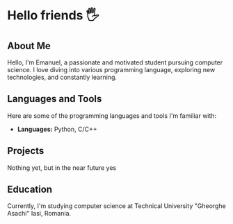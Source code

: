 # Hello friends 🖐️

## About Me
Hello, I'm Emanuel, a passionate and motivated student pursuing computer science. I love diving into various programming language, exploring new technologies, and constantly learning.

## Languages and Tools
Here are some of the programming languages and tools I'm familiar with:
- **Languages:** Python, C/C++

## Projects
Nothing yet, but in the near future yes

## Education
Currently, I'm studying computer science at Technical University "Gheorghe Asachi" Iasi, Romania.

